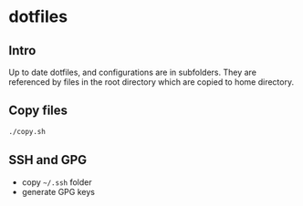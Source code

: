# dotfiles

## Intro

Up to date dotfiles, and configurations are in subfolders. They are referenced by files in the root directory which are copied to home directory.

## Copy files

```sh
./copy.sh
```

## SSH and GPG

- copy `~/.ssh` folder
- generate GPG keys
